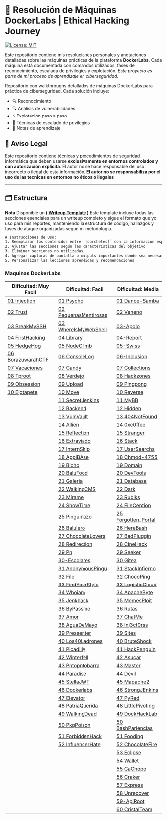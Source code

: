 	
<h1> 🧠 Resolución de Máquinas DockerLabs | Ethical Hacking Journey</h1>

[![License: MIT](https://img.shields.io/badge/License-MIT-blue.svg)](https://opensource.org/licenses/MIT)

Este repositorio contiene mis resoluciones personales y anotaciones detalladas sobre las máquinas prácticas de la plataforma **DockerLabs**. Cada máquina está documentada con comandos utilizados, fases de reconocimiento, escalada de privilegios y explotación.
*Este proyecto es parte de mi proceso de aprendizaje en ciberseguridad.*

Repositorio con walkthroughs detallados de máquinas DockerLabs para práctica de ciberseguridad. Cada solución incluye:
- 🔍 Reconocimiento
- 🔍 Análisis de vulnerabilidades
- ⚡ Explotación paso a paso
- 🚀 Técnicas de escalado de privilegios
- 📌 Notas de aprendizaje

## 📜 Aviso Legal  
Este repositorio contiene técnicas y procedimientos de seguridad informática que deben usarse **exclusivamente en entornos controlados y con autorización explícita**. El autor no se hace responsable del uso incorrecto o ilegal de esta información.
**El autor no se responsabiliza por el uso de las tecnicas en entornos no éticos o ilegales**

---
## 🗂 Estructura
**Nota** Disponible un **( [Writeup Template](/00-Template.md) )** Este template incluye todas las secciones esenciales para un writeup completo y sigue el formato que yo uso para mis reportes, manteniendo la estructura de código, hallazgos y fases de ataque organizadas segun mi metodologia.

```txt
# Instrucciones de Uso:
1. Reemplazar los contenidos entre `[corchetes]` con la información específica de la máquina
2. Ajustar las secciones según las características del objetivo
3. Eliminar secciones no utilizadas
4. Agregar capturas de pantalla o outputs importantes donde sea necesario
5. Personalizar las lecciones aprendidas y recomendaciones
```

### Maquinas DockerLabs

| Dificultad: Muy Facil                                              | Dificultad: Facil                                                       | Dificultad: Media                                                    |
| ------------------------------------------------------------------ | ----------------------------------------------------------------------- | -------------------------------------------------------------------- |
| [01 Injection](01-DockerLabs/01-MyFacil/01-Injection.md)           | [01 Psycho](01-DockerLabs/02-Facil/01-Psycho.md)                        | [01 Dance-Samba](01-DockerLabs/03-Media/01-Dance-Samba.md)           |
| [02 Trust](01-DockerLabs/01-MyFacil/02-Trust.md)                   | [02 PequenasMentirosas](01-DockerLabs/02-Facil/02-PequenasMentirosa.md) | [02 Veneno](01-DockerLabs/03-Media/02-Veneno.md)                     |
| [03 BreakMySSH](01-DockerLabs/01-MyFacil/03-BreakMySSH.md)         | [03 WhereIsMyWebShell](01-DockerLabs/02-Facil/03-WhereIsMyWebShell.md)  | [03-Apolo](01-DockerLabs/03-Media/03-Apolo.md)                       |
| [04 FirstHacking](01-DockerLabs/01-MyFacil/04-FirstHacking.md)     | [04 Library](01-DockerLabs/02-Facil/04-Library.md)                      | [04-Report](01-DockerLabs/03-Media/04-Report.md)                     |
| [05 HedgeHog](01-DockerLabs/01-MyFacil/05-HedgeHog.md)             | [05 NodeClimb](01-DockerLabs/02-Facil/05-NodeClimb.md)                  | [05-Swiss](01-DockerLabs/03-Media/05-Swiss.md)                       |
| [06 BorazuwarahCTF](01-DockerLabs/01-MyFacil/06-BorazuwarahCTF.md) | [06 ConsoleLog](01-DockerLabs/02-Facil/06-ConsoleLog.md)                | [06-Inclusion](01-DockerLabs/03-Media/06-Inclusion.md)               |
| [07 Vacaciones](01-DockerLabs/01-MyFacil/07-Vacaciones.md)         | [07 Candy](01-DockerLabs/02-Facil/07-Candy.md)                          | [07 Collections](01-DockerLabs/03-Media/07-Collections.md)           |
| [08 Tproot](01-DockerLabs/01-MyFacil/08-Tproot.md)                 | [08 Verdejo](01-DockerLabs/02-Facil/08-Verdejo.md)                      | [08 Hackzones](01-DockerLabs/03-Media/08-Hackzones.md)               |
| [09 Obsession](01-DockerLabs/01-MyFacil/09-Obsession.md)           | [09 Upload](01-DockerLabs/02-Facil/09-Upload.md)                        | [09 Pingpong](01-DockerLabs/03-Media/09-Pingpong.md)                 |
| [10 Ejotapete](01-DockerLabs/01-MyFacil/10-ejotapete.md)           | [10 Move](01-DockerLabs/02-Facil/10-Move.md)                            | [10 Reverse](01-DockerLabs/03-Media/10-Reverse.md)                   |
|                                                                    | [11 SecretJenkins](01-DockerLabs/02-Facil/11-SecretJenkins.md)          | [11 MyBB](01-DockerLabs/03-Media/11-MyBB.md)                         |
|                                                                    | [12 Backend](01-DockerLabs/02-Facil/12-Backend.md)                      | [12 Hidden](01-DockerLabs/03-Media/12-Hidden.md)                     |
|                                                                    | [13 VulnVault](01-DockerLabs/02-Facil/13-VulnVault.md)                  | [13 404NotFound](01-DockerLabs/03-Media/13-404NotFound.md)           |
|                                                                    | [14 Allien](01-DockerLabs/02-Facil/14-Allien.md)                        | [14 0xc0ffee](01-DockerLabs/03-Media/14-0xc0ffee.md)                 |
|                                                                    | [15 Reflection](01-DockerLabs/02-Facil/15-Reflection.md)                | [15 Stranger](01-DockerLabs/03-Media/15-Stranger.md)                 |
|                                                                    | [16 Extraviado](01-DockerLabs/02-Facil/16-Extraviado.md)                | [16 Stack](01-DockerLabs/03-Media/16-Stack.md)                       |
|                                                                    | [17 InternShip](01-DockerLabs/02-Facil/17-InternShip.md)                | [17 UserSearchs](01-DockerLabs/03-Media/17-UserSearchs.md)           |
|                                                                    | [18 AppiBAse](01-DockerLabs/02-Facil/18-AppiBAse.md)                    | [18 Chmod-4755](01-DockerLabs/03-Media/18-Chmod-4755.md)             |
|                                                                    | [19 Bicho](01-DockerLabs/02-Facil/19-Bicho.md)                          | [19 Domain](01-DockerLabs/03-Media/19-Domain.md)                     |
|                                                                    | [20 BaluFood](01-DockerLabs/02-Facil/20-BaluFood.md)                    | [20 DevTools](01-DockerLabs/03-Media/20-DevTools.md)                 |
|                                                                    | [21 Galeria](01-DockerLabs/02-Facil/21-Galeria.md)                      | [21 Database](01-DockerLabs/03-Media/21-Database.md)                 |
|                                                                    | [22 WalkingCMS](01-DockerLabs/02-Facil/22-WalkingCMS.md)                | [22 Dark](01-DockerLabs/03-Media/22-Dark.md)                         |
|                                                                    | [23 Mirame](01-DockerLabs/02-Facil/23-Mirame.md)                        | [23 Rubiks](01-DockerLabs/03-Media/23-Rubiks.md)                     |
|                                                                    | [24 ShowTime](01-DockerLabs/02-Facil/24-ShowTime.md)                    | [24 FileCeption](01-DockerLabs/03-Media/24-FileCeption.md)           |
|                                                                    | [25 Pinguinazo](01-DockerLabs/02-Facil/25-Pinguinazo.md)                | [25 Forgotten_Portal](01-DockerLabs/03-Media/25-Forgotten_Portal.md) |
|                                                                    | [26 Balulero](01-DockerLabs/02-Facil/26-Balulero.md)                    | [26 HereBash](01-DockerLabs/03-Media/26-HereBash.md)                 |
|                                                                    | [27 ChocolateLovers](01-DockerLabs/02-Facil/27-ChocolateLovers.md)      | [27 BadPluggin](01-DockerLabs/03-Media/27-BadPluggin.md)             |
|                                                                    | [28 Redirection](01-DockerLabs/02-Facil/28-Redirection.md)              | [28 CineHack](01-DockerLabs/03-Media/28-CineHack.md)                 |
|                                                                    | [29 Pn](01-DockerLabs/02-Facil/29-Pn.md)                                | [29 Seeker](01-DockerLabs/03-Media/29-Seeker.md)                     |
|                                                                    | [30-Escolares](01-DockerLabs/02-Facil/30-Escolares.md)                  | [30 Gitea](01-DockerLabs/03-Media/30-Gitea.md)                       |
|                                                                    | [31 AnonymousPingu](01-DockerLabs/02-Facil/31-AnonymousPingu.md)        | [31 StackInfierno](01-DockerLabs/03-Media/31-StackInfierno.md)       |
|                                                                    | [32 File](01-DockerLabs/02-Facil/32-File.md)                            | [32 ChocoPing](01-DockerLabs/03-Media/32-ChocoPing.md)               |
|                                                                    | [33 FindYourStyle](01-DockerLabs/02-Facil/33-FindYourStyle.md)          | [33 LogisticCloud](01-DockerLabs/03-Media/33-LogisticCloud.md)       |
|                                                                    | [34 Whoiam](01-DockerLabs/02-Facil/34-Whoiam.md)                        | [34 ApacheByte](01-DockerLabs/03-Media/34-ApacheByte.md)             |
|                                                                    | [35 Jenkhack](01-DockerLabs/02-Facil/35-Jenkhack.md)                    | [35 MemesPloit](01-DockerLabs/03-Media/35-MemesPloit.md)             |
|                                                                    | [36 ByPassme](01-DockerLabs/02-Facil/36-ByPassme.md)                    | [36 Rutas](01-DockerLabs/03-Media/36-Rutas.md)                       |
|                                                                    | [37 Amor](01-DockerLabs/02-Facil/37-Amor.md)                            | [37 ChatMe](01-DockerLabs/03-Media/37-ChatMe.md)                     |
|                                                                    | [38 AguaDeMayo](01-DockerLabs/02-Facil/38-AguaDeMayo.md)                | [38 Inj3ct0rss](01-DockerLabs/03-Media/38-Inj3ct0rss.md)             |
|                                                                    | [39 Pressenter](01-DockerLabs/02-Facil/39-Pressenter.md)                | [39 Sites](01-DockerLabs/03-Media/39-Sites.md)                       |
|                                                                    | [40 Los40Ladrones](01-DockerLabs/02-Facil/40-Los40Ladrones.md)          | [40 BruteShock](01-DockerLabs/03-Media/40-BruteShock.md)             |
|                                                                    | [41 Picadilly](01-DockerLabs/02-Facil/41-Picadilly.md)                  | [41 HackPenguin](01-DockerLabs/03-Media/41-HackPenguin.md)           |
|                                                                    | [42 Winterfell](01-DockerLabs/02-Facil/42-Winterfell.md)                | [42 Asucar](01-DockerLabs/03-Media/42-Asucar.md)                     |
|                                                                    | [43 Pntopntobarra](01-DockerLabs/02-Facil/43-Pntopntobarra.md)          | [43 Master](01-DockerLabs/03-Media/43-Master.md)                     |
|                                                                    | [44 Paradise](01-DockerLabs/02-Facil/44-Paradise.md)                    | [44 Devil](01-DockerLabs/03-Media/44-Devil.md)                       |
|                                                                    | [45 StellaJWT](01-DockerLabs/02-Facil/45-StellaJWT.md)                  | [45 Mapache2](01-DockerLabs/03-Media/45-Mapache2.md)                 |
|                                                                    | [46 Dockerlabs](01-DockerLabs/02-Facil/46-Dockerlabs.md)                | [46 StrongJEnkins](01-DockerLabs/03-Media/46-StrongJEnkins.md)       |
|                                                                    | [47 Elevator](01-DockerLabs/02-Facil/47-Elevator.md)                    | [47 PyRed](01-DockerLabs/03-Media/47-PyRed.md)                       |
|                                                                    | [48 PatriaQuerida](01-DockerLabs/02-Facil/48-PatriaQuerida.md)          | [48 LittlePivoting](01-DockerLabs/03-Media/48-LittlePivoting.md)     |
|                                                                    | [49 WalkingDead](01-DockerLabs/02-Facil/49-WalkingDead.md)              | [49 DockHackLab](01-DockerLabs/03-Media/49-DockHackLab.md)           |
|                                                                    | [50 PkgPoison](01-DockerLabs/02-Facil/50-PkgPoison.md)                  | [50 BashPariencias](01-DockerLabs/03-Media/50-BashPariencias.md)     |
|                                                                    | [51 ForbiddenHack](01-DockerLabs/02-Facil/51-ForbiddenHack.md)          | [51 Fooding](01-DockerLabs/03-Media/51-Fooding.md)                   |
|                                                                    | [52 InfluencerHate](01-DockerLabs/02-Facil/52-InfluencerHate.md)        | [52 ChocolateFire](01-DockerLabs/03-Media/52-ChocolateFire.md)       |
|                                                                    |                                                                         | [53 Eclipse](01-DockerLabs/03-Media/53-Eclipse.md)                   |
|                                                                    |                                                                         | [54 Wallet](01-DockerLabs/03-Media/54-Wallet.md)                     |
|                                                                    |                                                                         | [55 CaChopo](01-DockerLabs/03-Media/55-CaChopo.md)                   |
|                                                                    |                                                                         | [56 Craker](01-DockerLabs/03-Media/56-Craker.md)                     |
|                                                                    |                                                                         | [57 Express](01-DockerLabs/03-Media/57-Express.md)                   |
|                                                                    |                                                                         | [58 Unrecover](01-DockerLabs/03-Media/58-Unrecover.md)               |
|                                                                    |                                                                         | [59-ApiRoot](01-DockerLabs/03-Media/59-ApiRoot.md)                   |
|                                                                    |                                                                         | [60 CristalTeam](01-DockerLabs/03-Media/60-CristalTeam.md)           |
